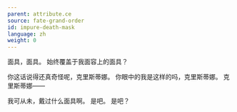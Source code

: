 ```yaml
---
parent: attribute.ce
source: fate-grand-order
id: impure-death-mask
language: zh
weight: 0
---
```


面具，面具。
始终覆盖于我面容上的面具？

你这话说得还真奇怪呢，克里斯蒂娜。
你眼中的我是这样的吗，克里斯蒂娜。
克里斯蒂娜——

我可从未，戴过什么面具啊。
是吧。
是吧？
